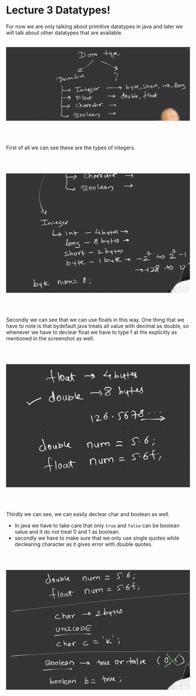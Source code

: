 # Lecture 3 Datatypes!

For now we are only talking about primitive datatypes in java and later we will talk about other datatypes that are available.
<br><br>

![What are Datatypes](./img/whataredatatypes.png)

<br><br>

First of all we can see these are the types of integers.

<br><br>

![What are Integers](./img/whatareintegers.png)

<br><br>

Secondly we can see that we can use floats in this way. One thing that we have to note is that bydefault java treats all value with decimal as double, so whenever we have to declear float we have to type f at the explicitly as mentioned in the screenshot as well.

<br><br>

![What are Floats](./img/whatarefloat.png)

<br><br>

Thirdly we can see, we can easily declear char and boolean as well. 
- In java we have to take care that only `true` and `false` can be boolean value and it do not treat 0 and 1 as boolean.
- secondly we have to make sure that we only use single quotes while declearing character as it gives error with double quotes.

<br><br>

![How boolean and char works](./img/characterboolean.png)